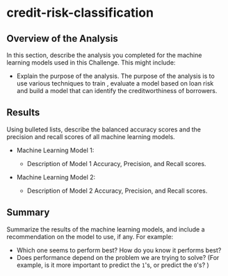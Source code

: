 
# credit-risk-classification
## Overview of the Analysis

In this section, describe the analysis you completed for the machine learning models used in this Challenge. This might include:

* Explain the purpose of the analysis.
  The purpose of the analysis is to use various techniques to train , evaluate a model based on loan risk and build a model that can identify the creditworthiness of borrowers.

## Results

Using bulleted lists, describe the balanced accuracy scores and the precision and recall scores of all machine learning models.

* Machine Learning Model 1:
  * Description of Model 1 Accuracy, Precision, and Recall scores.



* Machine Learning Model 2:
  * Description of Model 2 Accuracy, Precision, and Recall scores.

## Summary

Summarize the results of the machine learning models, and include a recommendation on the model to use, if any. For example:
* Which one seems to perform best? How do you know it performs best?
* Does performance depend on the problem we are trying to solve? (For example, is it more important to predict the `1`'s, or predict the `0`'s? )